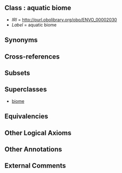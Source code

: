 
## Class : aquatic biome

 * *IRI* = http://purl.obolibrary.org/obo/ENVO_00002030
 * *Label* = aquatic biome

## Synonyms


## Cross-references


## Subsets


## Superclasses

 * [biome](../../ENVO/28/ENVO_00000428.md)

## Equivalencies


## Other Logical Axioms


## Other Annotations


## External Comments


